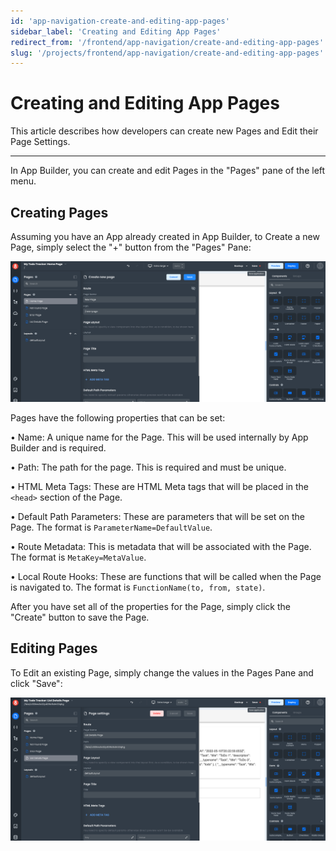 ```yaml
---
id: 'app-navigation-create-and-editing-app-pages'
sidebar_label: 'Creating and Editing App Pages'
redirect_from: '/frontend/app-navigation/create-and-editing-app-pages'
slug: '/projects/frontend/app-navigation/create-and-editing-app-pages'
---
```


# Creating and Editing App Pages

This article describes how developers can create new Pages and Edit their Page Settings.

---

In App Builder, you can create and edit Pages in the "Pages" pane of the left menu.

## Creating Pages

Assuming you have an App already created in App Builder, to Create a new Page, simply select the "+" button from the "Pages" Pane:

![Creating page](./_images/ab-app-navigation-create-and-editing-app-pages-1.png)

Pages have the following properties that can be set:

• Name: A unique name for the Page. This will be used internally by App Builder and is required.

• Path: The path for the page. This is required and must be unique.

• HTML Meta Tags: These are HTML Meta tags that will be placed in the `<head>` section of the Page.

• Default Path Parameters: These are parameters that will be set on the Page. The format is `ParameterName=DefaultValue`.

• Route Metadata: This is metadata that will be associated with the Page. The format is `MetaKey=MetaValue`.

• Local Route Hooks: These are functions that will be called when the Page is navigated to. The format is `FunctionName(to, from, state)`.

After you have set all of the properties for the Page, simply click the "Create" button to save the Page.

## Editing Pages

To Edit an existing Page, simply change the values in the Pages Pane and click "Save":

![Editing page](./_images/ab-app-navigation-create-and-editing-app-pages-2.png)
